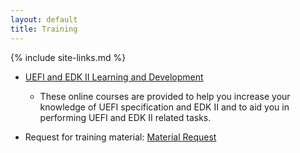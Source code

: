 ```yaml
---
layout: default
title: Training
---
```

{% include site-links.md %}


* <a  href="{{baseurl}}/training/Learn_n_Development.html"> UEFI and EDK II
  Learning and Development </a>
  * These online courses are provided to
    help you increase your knowledge of UEFI specification and EDK II
    and to aid you in performing UEFI and EDK II related tasks.

* Request for training material: [Material
  Request](mailto:laurie0131@users.sourceforge.net?Subject=UEFI%20Training%20Material&body=UEFI%20Training%20Material)


